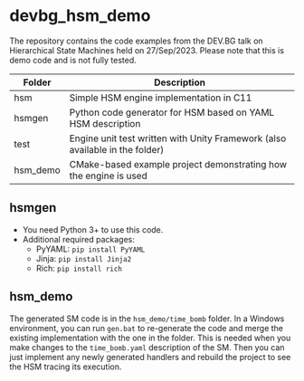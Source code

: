 # devbg_hsm_demo

The repository contains the code examples from the DEV.BG talk on Hierarchical State Machines held on 27/Sep/2023. Please note that this is demo code and is not fully tested.

| Folder | Description |
|---|---|
| hsm | Simple HSM engine implementation in C11 |
| hsmgen | Python code generator for HSM based on YAML HSM description |
| test | Engine unit test written with Unity Framework (also available in the folder)
| hsm_demo | CMake-based example project demonstrating how the engine is used |

## hsmgen

* You need Python 3+ to use this code.
* Additional required packages:
  * PyYAML: `pip install PyYAML`
  * Jinja: `pip install Jinja2`
  * Rich: `pip install rich`

## hsm_demo

The generated SM code is in the `hsm_demo/time_bomb` folder. In a Windows environment, you can run `gen.bat` to re-generate the code and merge the existing implementation with the one in the folder. This is needed when you make changes to the `time_bomb.yaml` description of the SM. Then you can just implement any newly generated handlers and rebuild the project to see the HSM tracing its execution.